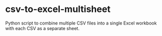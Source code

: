 # csv-to-excel-multisheet
Python script to combine multiple CSV files into a single Excel workbook with each CSV as a separate sheet.

